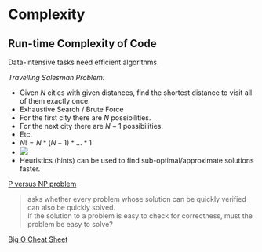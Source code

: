 # Complexity

## Run-time Complexity of Code

Data-intensive tasks need efficient algorithms.

*Travelling Salesman Problem:*
- Given $N$ cities with given distances, find the shortest distance to visit all of them exactly once.
- Exhaustive Search / Brute Force
- For the first city there are $N$ possibilities.
- For the next city there are $N-1$ possibilities.
- Etc.
- $N! = N*(N-1)*...*1$
- ![](https://miro.medium.com/v2/resize:fit:620/1*gBR6FI4wZTcqicxvaIpc4w.png)
- Heuristics (hints) can be used to find sub-optimal/approximate solutions faster.

[P versus NP problem](https://en.wikipedia.org/wiki/P_versus_NP_problem)
> asks whether every problem whose solution can be quickly verified can also be quickly solved. <br>
> If the solution to a problem is easy to check for correctness, must the problem be easy to solve?

[Big O Cheat Sheet](https://www.bigocheatsheet.com/)
